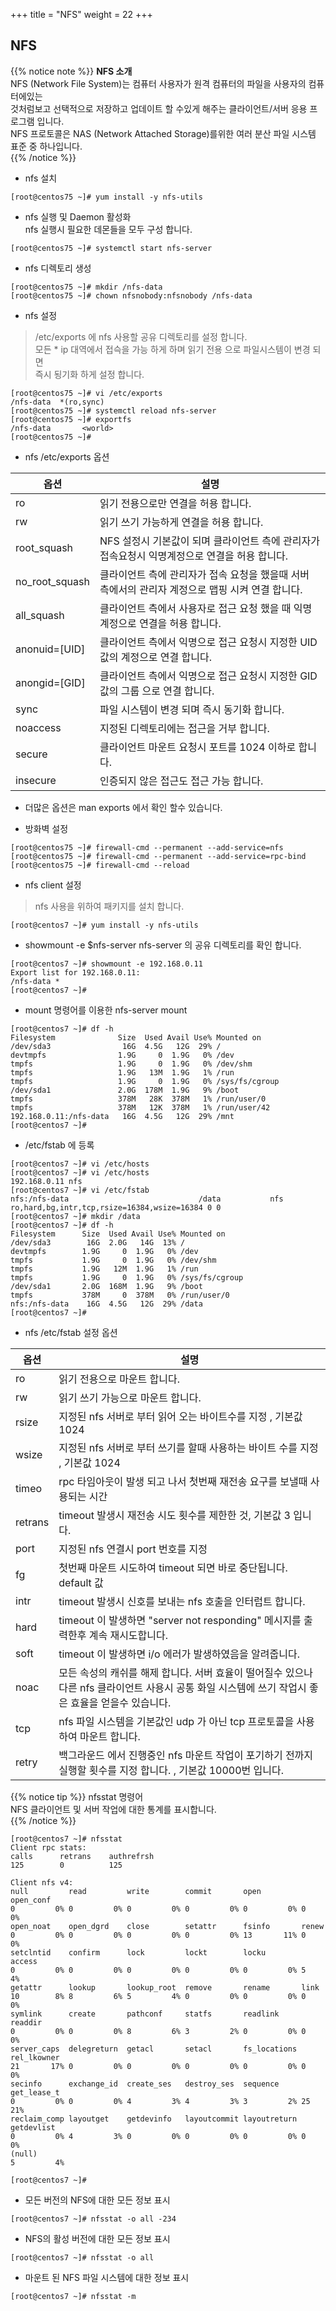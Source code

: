 +++
title = "NFS"
weight = 22
+++

## NFS  

{{% notice note %}}
**NFS 소개**  
NFS (Network File System)는 컴퓨터 사용자가 원격 컴퓨터의 파일을 사용자의 컴퓨터에있는  
것처럼보고 선택적으로 저장하고 업데이트 할 수있게 해주는 클라이언트/서버 응용 프로그램 입니다.  
NFS 프로토콜은 NAS (Network Attached Storage)를위한 여러 분산 파일 시스템 표준 중 하나입니다.  
{{% /notice %}}


* nfs 설치  
```no-highlight
[root@centos75 ~]# yum install -y nfs-utils
```

* nfs 실행 및 Daemon 활성화  
nfs 실행시 필요한 데몬들을 모두 구성 합니다.  
```no-highlight
[root@centos75 ~]# systemctl start nfs-server
```

* nfs 디렉토리 생성  
```no-highlight
[root@centos75 ~]# mkdir /nfs-data
[root@centos75 ~]# chown nfsnobody:nfsnobody /nfs-data
```

- nfs 설정  
> /etc/exports 에 nfs 사용할 공유 디렉토리를 설정 합니다.  
> 모든 * ip 대역에서 접슥을 가능 하게 하며 읽기 전용 으로 파일시스템이 변경 되면  
> 즉시 됭기화 하게 설정 합니다.  

```no-highlight
[root@centos75 ~]# vi /etc/exports
/nfs-data  *(ro,sync)
[root@centos75 ~]# systemctl reload nfs-server
[root@centos75 ~]# exportfs
/nfs-data       <world>
[root@centos75 ~]#
```

* nfs /etc/exports 옵션  

|옵션    	|설명    	|
|---	|---	|
|ro   	|읽기 전용으로만 연결을 허용 합니다.    	|
|rw   	|읽기 쓰기 가능하게 연결을 허용 합니다.    	|
|root_squash   	|NFS 설정시 기본값이 되며 클라이언트 측에 관리자가 접속요청시 익명계정으로 연결을 허용 합니다.    	|
|no_root_squash   	|클라이언트 측에 관리자가 접속 요청을 했을때 서버 측에서의 관리자 계정으로 맵핑 시켜 연결 합니다.    	|
|all_squash   	|클라이언트 측에서 사용자로 접근 요청 했을 때 익명 계정으로 연결을 허용 합니다.    	|
|anonuid=[UID]   	|클라이언트 측에서 익명으로 접근 요청시 지정한 UID 값의 계정으로 연결 합니다.    	|
|anongid=[GID]   	|클라이언트 측에서 익명으로 접근 요청시 지정한 GID 값의 그룹 으로 연결 합니다.    	|
|sync   	|파일 시스템이 변경 되며 즉시 동기화 합니다.    	|
|noaccess   	|지정된 디렉토리에는 접근을 거부 합니다.    	|
|secure   	|클라이언트 마운트 요청시 포트를 1024 이하로 합니다.    	|
|insecure   	|인증되지 않은 접근도 접근 가능 합니다.     	|

* 더많은 옵션은 man exports 에서 확인 할수 있습니다.  


* 방화벽 설정  
```no-highlight
[root@centos75 ~]# firewall-cmd --permanent --add-service=nfs
[root@centos75 ~]# firewall-cmd --permanent --add-service=rpc-bind
[root@centos75 ~]# firewall-cmd --reload
```


* nfs client 설정  

> nfs 사용을 위하여 패키지를 설치 합니다.  
```no-highlight
[root@centos7 ~]# yum install -y nfs-utils
```

* showmount -e $nfs-server
nfs-server 의 공유 디렉토리를 확인 합니다.  
```no-highlight
[root@centos7 ~]# showmount -e 192.168.0.11
Export list for 192.168.0.11:
/nfs-data *
[root@centos7 ~]#
```

* mount 명령어를 이용한 nfs-server mount  

```no-highlight
[root@centos7 ~]# df -h
Filesystem              Size  Used Avail Use% Mounted on
/dev/sda3                16G  4.5G   12G  29% /
devtmpfs                1.9G     0  1.9G   0% /dev
tmpfs                   1.9G     0  1.9G   0% /dev/shm
tmpfs                   1.9G   13M  1.9G   1% /run
tmpfs                   1.9G     0  1.9G   0% /sys/fs/cgroup
/dev/sda1               2.0G  178M  1.9G   9% /boot
tmpfs                   378M   28K  378M   1% /run/user/0
tmpfs                   378M   12K  378M   1% /run/user/42
192.168.0.11:/nfs-data   16G  4.5G   12G  29% /mnt
[root@centos7 ~]#
```

* /etc/fstab 에 등록  

```no-highlight
[root@centos7 ~]# vi /etc/hosts
[root@centos7 ~]# vi /etc/hosts
192.168.0.11 nfs
[root@centos7 ~]# vi /etc/fstab
nfs:/nfs-data                             /data           nfs     ro,hard,bg,intr,tcp,rsize=16384,wsize=16384 0 0
[root@centos7 ~]# mkdir /data
[root@centos7 ~]# df -h
Filesystem      Size  Used Avail Use% Mounted on
/dev/sda3        16G  2.0G   14G  13% /
devtmpfs        1.9G     0  1.9G   0% /dev
tmpfs           1.9G     0  1.9G   0% /dev/shm
tmpfs           1.9G   12M  1.9G   1% /run
tmpfs           1.9G     0  1.9G   0% /sys/fs/cgroup
/dev/sda1       2.0G  168M  1.9G   9% /boot
tmpfs           378M     0  378M   0% /run/user/0
nfs:/nfs-data    16G  4.5G   12G  29% /data
[root@centos7 ~]#
```

* nfs /etc/fstab 설정 옵션

|옵션    	|설명    	|
|---	|---	|
|ro   	|읽기 전용으로 마운트 합니다.    	|
|rw   	|읽기 쓰기 가능으로 마운트 합니다.    	|
|rsize   	|지정된 nfs 서버로 부터 읽어 오는 바이트수를 지정 , 기본값 1024   	|
|wsize   	|지정된 nfs 서버로 부터 쓰기를 할때 사용하는 바이트 수를 지정 , 기본값 1024   	|
|timeo   	|rpc 타임아웃이 발생 되고 나서 첫번째 재전송 요구를 보낼때 사용되는 시간    	|
|retrans   	|timeout 발생시 재전송 시도 횟수를 제한한 것, 기본값 3 입니다.    	|
|port   	| 지정된 nfs 연결시 port 번호를 지정    	|
|fg   	|첫번째 마운트 시도하여 timeout 되면 바로 중단됩니다. default 값    	|
|intr   	|timeout 발생시 신호를 보내는 nfs 호출을 인터럽트 합니다.    	|
|hard   	|timeout 이 발생하면 "server not responding" 메시지를 출력한후 계속 재시도합니다.    	|
|soft   	|timeout 이 발생하면 i/o 에러가 발생하였음을 알려줍니다.    	|
|noac   	|모든 속성의 캐쉬를 해제 합니다. 서버 효율이 떨어질수 있으나 다른 nfs 클라이언트 사용시 공통 화일 시스템에 쓰기 작업시 좋은 효율을 얻을수 있습니다.    	|
|tcp   	|nfs 파일 시스템을 기본값인 udp 가 아닌 tcp 프로토콜을 사용하여 마운트 합니다.    	|
|retry   	|백그라운드 에서 진행중인 nfs 마운트 작업이 포기하기 전까지 실행할 횟수를 지정 합니다. , 기본값 10000번 입니다.     	|


{{% notice tip %}}
nfsstat 명령어  
NFS 클라이언트 및 서버 작업에 대한 통계를 표시합니다.  
{{% /notice %}}



```no-highlight
[root@centos7 ~]# nfsstat
Client rpc stats:
calls      retrans    authrefrsh
125        0          125

Client nfs v4:
null         read         write        commit       open         open_conf
0         0% 0         0% 0         0% 0         0% 0         0% 0         0%
open_noat    open_dgrd    close        setattr      fsinfo       renew
0         0% 0         0% 0         0% 0         0% 13       11% 0         0%
setclntid    confirm      lock         lockt        locku        access
0         0% 0         0% 0         0% 0         0% 0         0% 5         4%
getattr      lookup       lookup_root  remove       rename       link
10        8% 8         6% 5         4% 0         0% 0         0% 0         0%
symlink      create       pathconf     statfs       readlink     readdir
0         0% 0         0% 8         6% 3         2% 0         0% 0         0%
server_caps  delegreturn  getacl       setacl       fs_locations rel_lkowner
21       17% 0         0% 0         0% 0         0% 0         0% 0         0%
secinfo      exchange_id  create_ses   destroy_ses  sequence     get_lease_t
0         0% 0         0% 4         3% 4         3% 3         2% 25       21%
reclaim_comp layoutget    getdevinfo   layoutcommit layoutreturn getdevlist
0         0% 4         3% 0         0% 0         0% 0         0% 0         0%
(null)
5         4%

[root@centos7 ~]#
```

* 모든 버전의 NFS에 대한 모든 정보 표시  
```no-highlight
[root@centos7 ~]# nfsstat -o all -234
```

* NFS의 활성 버전에 대한 모든 정보 표시  
```no-highlight
[root@centos7 ~]# nfsstat -o all
```

* 마운트 된 NFS 파일 시스템에 대한 정보 표시  
```no-highlight
[root@centos7 ~]# nfsstat -m
```

<br></br>